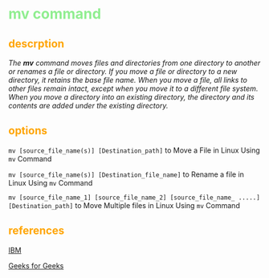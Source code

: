 # <span style="color:lightgreen">mv command</span>

## <span style="color:orange">descrption</span>

_The **mv** command moves files and directories from one directory to another or renames a file or directory. If you move a file or directory to a new directory, it retains the base file name. When you move a file, all links to other files remain intact, except when you move it to a different file system. When you move a directory into an existing directory, the directory and its contents are added under the existing directory._


## <span style="color:orange">options</span>

`mv [source_file_name(s)] [Destination_path]`
 to Move a File in Linux Using `mv` Command

`mv [source_file_name(s)] [Destination_file_name]`
to Rename a file in Linux Using `mv` Command

`mv [source_file_name_1] [source_file_name_2] [source_file_name_ .....] [Destination_path]`
to Move Multiple files in Linux Using `mv` Command


## <span style="color:orange">references</span>

[IBM](https://www.ibm.com/docs/en/aix/7.2?topic=m-mv-command)

[Geeks for Geeks](https://www.geeksforgeeks.org/mv-command-linux-examples/)